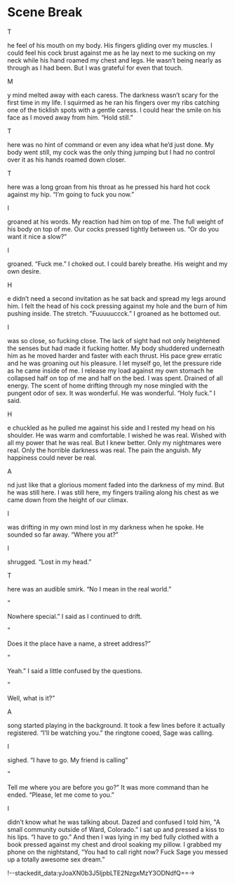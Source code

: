 #  Scene Break

T

he feel of his mouth on my body. His fingers gliding over my muscles. I could
feel his cock brust against me as he lay next to me sucking on my neck while his
hand roamed my chest and legs. He wasn’t being nearly as through as I had been.
But I was grateful for even that touch.

M

y mind melted away with each caress. The darkness wasn’t scary for the first
time in my life. I squirmed as he ran his fingers over my ribs catching one of
the ticklish spots with a gentle caress. I could hear the smile on his face as I
moved away from him. “Hold still.”

T

here was no hint of command or even any idea what he’d just done. My body went
still, my cock was the only thing jumping but I had no control over it as his
hands roamed down closer.

T

here was a long groan from his throat as he pressed his hard hot cock against
my hip. “I’m going to fuck you now.”

I

 groaned at his words. My reaction had him on top of me. The full weight of his
body on top of me. Our cocks pressed tightly between us. “Or do you want it nice
a slow?”

I

 groaned. “Fuck me.” I choked out. I could barely breathe. His weight and my
own desire.

H

e didn’t need a second invitation as he sat back and spread my legs around him.
I felt the head of his cock pressing against my hole and the burn of him pushing
inside. The stretch. "Fuuuuuccck.” I groaned as he bottomed out.

I

 was so close, so fucking close. The lack of sight had not only heightened the
senses but had made it fucking hotter. My body shuddered underneath him as he
moved harder and faster with each thrust. His pace grew erratic and he was
groaning out his pleasure. I let myself go, let the pressure ride as he came
inside of me. I release my load against my own stomach he collapsed half on top
of me and half on the bed. I was spent. Drained of all energy. The scent of home
drifting through my nose mingled with the pungent odor of sex. It was wonderful.
He was wonderful. “Holy fuck.” I said.

H

e chuckled as he pulled me against his side and I rested my head on his
shoulder. He was warm and comfortable. I wished he was real. Wished with all my
power that he was real. But I knew better. Only my nightmares were real. Only
the horrible darkness was real. The pain the anguish. My happiness could never
be real.

A

nd just like that a glorious moment faded into the darkness of my mind. But he
was still here. I was still here, my fingers trailing along his chest as we came
down from the height of our climax.

I

 was drifting in my own mind lost in my darkness when he spoke. He sounded so
far away. “Where you at?”

I

 shrugged. “Lost in my head.”

T

here was an audible smirk. “No I mean in the real world.”

“

Nowhere special.” I said as I continued to drift.

“

Does it the place have a name, a street address?”

“

Yeah.” I said a little confused by the questions.

“

Well, what is it?”

A

 song started playing in the background. It took a few lines before it actually
registered. “I’ll be watching you.” the ringtone cooed, Sage was calling.

I

 sighed. “I have to go. My friend is calling”

“

Tell me where you are before you go?” It was more command than he ended.
“Please, let me come to you.”

I

 didn’t know what he was talking about. Dazed and confused I told him, "A small
community outside of Ward, Colorado.” I sat up and pressed a kiss to his lips.
“I have to go.” And then I was lying in my bed fully clothed with a book pressed
against my chest and drool soaking my pillow. I grabbed my phone on the
nightstand, “You had to call right now? Fuck Sage you messed up a totally
awesome sex dream.”


!--stackedit_data:yJoaXN0b3J5IjpbLTE2NzgxMzY3ODNdfQ==->
<!--stackedit_data:
eyJoaXN0b3J5IjpbLTEzNjI1NzYwNjldfQ==
-->
